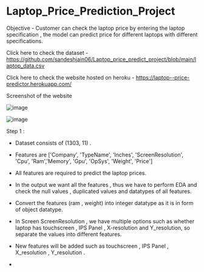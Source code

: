 # Laptop_Price_Prediction_Project

Objective - Customer can check the laptop price by entering the laptop specification , the model can predict price for different laptops with different specifications.

Click here to check the dataset - https://github.com/sandeshjain06/Laptop_price_predict_project/blob/main/laptop_data.csv

Click here to check the website hosted on heroku - https://laptop--price-predictor.herokuapp.com/


Screenshot of the website 

![image](https://user-images.githubusercontent.com/91243691/164948028-f1595989-0b17-4eac-8750-3e13c1bfa29b.png)

![image](https://user-images.githubusercontent.com/91243691/164949093-53f09d98-9afb-4387-bbdd-e2b2fdc54400.png)


Step 1 :

- Dataset consists of (1303, 11) .

- Features are ['Company', 'TypeName', 'Inches', 'ScreenResolution', 'Cpu', 'Ram','Memory', 'Gpu', 'OpSys', 'Weight', 'Price']

- All features are required to predict the laptop prices.

- In the output we want all the features , thus we have to perform EDA and check the null values , duplicated values and datatypes of all features.

- Convert the features (ram , weight) into integer datatype as it is in form of object datatype.

- In Screen ScreenResolution , we have multiple options such as whether laptop has touchscreen , IPS Panel , X-resolution and Y_resolution, so separate the values into different features.

- New features will be added such as touchscreen , IPS Panel , X_resolution , Y_resolution . 

- 
























